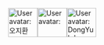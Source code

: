 <!-- sponsors --><a href="https://github.com/134130"><img src="https:&#x2F;&#x2F;github.com&#x2F;134130.png" width="60px" alt="User avatar: 오지환 (Cooper)" /></a><a href="https://github.com/Jukebox85"><img src="https:&#x2F;&#x2F;github.com&#x2F;Jukebox85.png" width="60px" alt="User avatar: " /></a><a href="https://github.com/EB-Plum"><img src="https:&#x2F;&#x2F;github.com&#x2F;EB-Plum.png" width="60px" alt="User avatar: DongYub Lee" /></a><!-- sponsors -->
